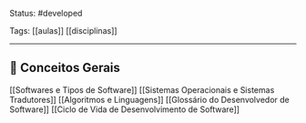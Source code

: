 
Status: #developed

Tags: [[aulas]] [[disciplinas]]

------

## 📝 Conceitos Gerais

[[Softwares e Tipos de Software]]
[[Sistemas Operacionais e Sistemas Tradutores]]
[[Algoritmos e Linguagens]]
[[Glossário do Desenvolvedor de Software]]
[[Ciclo de Vida de Desenvolvimento de Software]]
